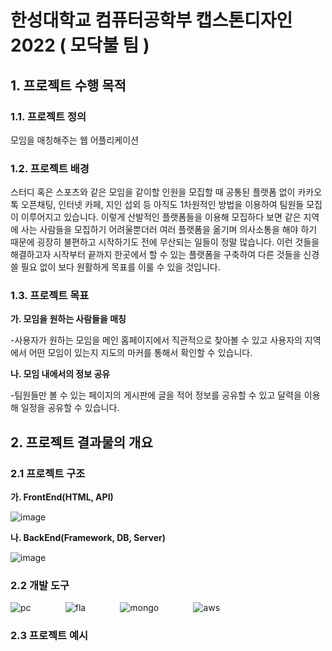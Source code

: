 # 한성대학교 컴퓨터공학부 캡스톤디자인 2022 ( 모닥불 팀 )
## 1. 프로젝트 수행 목적


### 1.1. 프로젝트 정의
모임을 매칭해주는 웹 어플리케이션


### 1.2. 프로젝트 배경
스터디 혹은 스포츠와 같은 모임을 같이할 인원을 모집할 때 공통된 플랫폼 없이 카카오톡 오픈채팅, 인터넷 카페, 지인 섭외 등 아직도 1차원적인 방법을 이용하여 팀원들 모집이 이루어지고 있습니다. 이렇게 산발적인 플랫폼들을 이용해 모집하다 보면 같은 지역에 사는 사람들을 모집하기 어려울뿐더러 여러 플랫폼을 옮기며 의사소통을 해야 하기 때문에 굉장히 불편하고 시작하기도 전에 무산되는 일들이 정말 많습니다. 이런 것들을 해결하고자 시작부터 끝까지 한곳에서 할 수 있는 플랫폼을 구축하여 다른 것들을 신경 쓸 필요 없이 보다 원활하게 목표를 이룰 수 있을 것입니다.


### 1.3. 프로젝트 목표
**가. 모임을 원하는 사람들을 매칭**

-사용자가 원하는 모임을 메인 홈페이지에서 직관적으로 찾아볼 수 있고 사용자의 지역에서 어떤 모임이 있는지 지도의 마커를 통해서 확인할 수 있습니다.


**나. 모임 내에서의 정보 공유**

-팀원들만 볼 수 있는 페이지의 게시판에 글을 적어 정보를 공유할 수 있고 달력을 이용해 일정을 공유할 수 있습니다. 


## 2. 프로젝트 결과물의 개요
### 2.1 프로젝트 구조
**가. FrontEnd(HTML, API)**

![image](https://user-images.githubusercontent.com/57788781/170709826-8cdbcf7b-78c2-4c37-84c2-a08c484479c8.png)


**나. BackEnd(Framework, DB, Server)**

![image](https://user-images.githubusercontent.com/57788781/170709837-bb4ce0f7-1c4b-4ed9-afb3-3c568e5c8b74.png)


### 2.2 개발 도구
![pc](https://user-images.githubusercontent.com/57788781/170712353-49c92851-e3de-4b61-839a-a557322d27a4.jpeg) 
&nbsp;&nbsp;&nbsp;&nbsp;&nbsp;&nbsp;&nbsp;&nbsp;&nbsp;&nbsp;&nbsp;&nbsp;
![fla](https://user-images.githubusercontent.com/57788781/170712359-9d6a48c8-f16a-4fb1-84be-be733a1ad1ca.png) 
&nbsp;&nbsp;&nbsp;&nbsp;&nbsp;&nbsp;&nbsp;&nbsp;&nbsp;&nbsp;&nbsp;&nbsp;
![mongo](https://user-images.githubusercontent.com/57788781/170712369-acf8ad02-b8c2-4e3d-9269-881945741f18.png) 
&nbsp;&nbsp;&nbsp;&nbsp;&nbsp;&nbsp;&nbsp;&nbsp;&nbsp;&nbsp;&nbsp;&nbsp;
![aws](https://user-images.githubusercontent.com/57788781/170712375-c196dffb-6617-4188-b13b-68e6536dbe1d.png)


### 2.3 프로젝트 예시
